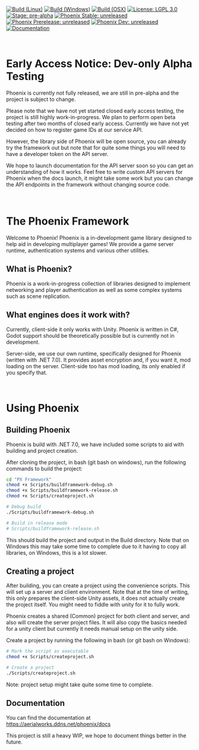  [![Build (Linux)](https://github.com/SkySwimmer/Phoenix/actions/workflows/build-linux.yml/badge.svg)](https://github.com/SkySwimmer/Phoenix/actions/workflows/build-linux.yml) [![Build (Windows)](https://github.com/SkySwimmer/Phoenix/actions/workflows/build-windows.yml/badge.svg)](https://github.com/SkySwimmer/Phoenix/actions/workflows/build-windows.yml) [![Build (OSX)](https://github.com/SkySwimmer/Phoenix/actions/workflows/build-osx.yml/badge.svg)](https://github.com/SkySwimmer/Phoenix/actions/workflows/build-osx.yml) [![License: LGPL 3.0](https://img.shields.io/badge/License-LGPL%203.0-darkgreen.svg)](https://www.gnu.org/licenses/lgpl-3.0.html) [![Stage: pre-alpha](https://img.shields.io/badge/Stage-pre--alpha-red)](https://github.com/SkySwimmer/Phoenix) [![Phoenix Stable: unreleased](https://img.shields.io/badge/Phoenix%20Stable-unreleased-darkred)](https://github.com/SkySwimmer/Phoenix/tree/main) [![Phoenix Prerelease: unreleased](https://img.shields.io/badge/Phoenix%20Prerelease-unreleased-darkred)](https://github.com/SkySwimmer/Phoenix/tree/main) [![Phoenix Dev: unreleased](https://img.shields.io/badge/Phoenix%20Dev-unreleased-darkred)](https://github.com/SkySwimmer/Phoenix/tree/main) [![Documentation](https://img.shields.io/badge/Documentation-Latest-darkblue)](https://aerialworks.ddns.net/phoenix/docs)

<br/>

# Early Access Notice: Dev-only Alpha Testing
Phoenix is currently not fully released, we are still in pre-alpha and the project is subject to change.

Please note that we have not yet started closed early access testing, the project is still highly work-in-progress. We plan to perform open beta testing after two months of closed early access. Currently we have not yet decided on how to register game IDs at our service API.

However, the library side of Phoenix will be open source, you can already try the framework out but note that for quite some things you will need to have a developer token on the API server.

We hope to launch documentation for the API server soon so you can get an understanding of how it works. Feel free to write custom API servers for Phoenix when the docs launch, it might take some work but you can change the API endpoints in the framework without changing source code.
<br/>
<br/>
<br/>

# The Phoenix Framework
Welcome to Phoenix! Phoenix is a in-development game library designed to help aid in developing multiplayer games! We provide a game server runtime, authentication systems and various other utilities.


## What is Phoenix?
Phoenix is a work-in-progress collection of libraries designed to implement networking and player authentication as well as some complex systems such as scene replication.

## What engines does it work with?
Currently, client-side it only works with Unity. Phoenix is written in C#, Godot support should be theoretically possible but is currently not in development.

Server-side, we use our own runtime, specifically designed for Phoenix (written with .NET 7.0). It provides asset encryption and, if you want it, mod loading on the server. Client-side too has mod loading, its only enabled if you specify that.

<br/>

# Using Phoenix

## Building Phoenix
Phoenix is build with .NET 7.0, we have included some scripts to aid with building and project creation.

After cloning the project, in bash (git bash on windows), run the following commands to build the project:
```bash
cd "PX Framework"
chmod +x Scripts/buildframework-debug.sh
chmod +x Scripts/buildframework-release.sh
chmod +x Scripts/createproject.sh

# Debug build
./Scripts/buildframework-debug.sh

# Build in release mode
# Scripts/buildframework-release.sh
```
This should build the project and output in the Build directory. Note that on Windows this may take some time to complete due to it having to copy all libraries, on Windows, this is a lot slower.

## Creating a project
After building, you can create a project using the convenience scripts. This will set up a server and client environment. Note that at the time of writing, this only prepares the client-side Unity assets, it does not actually create the project itself. You might need to fiddle with unity for it to fully work.

Phoenix creates a shared (Common) project for both client and server, and also will create the server project files. It will also copy the basics needed for a unity client but currently it needs manual setup on the unity side.


Create a project by running the following in bash (or git bash on Windows):
```bash
# Mark the script as executable
chmod +x Scripts/createproject.sh

# Create a project
./Scripts/createproject.sh
```
Note: project setup might take quite some time to complete.

## Documentation
You can find the documentation at https://aerialworks.ddns.net/phoenix/docs

This project is still a heavy WIP, we hope to document things better in the future.
